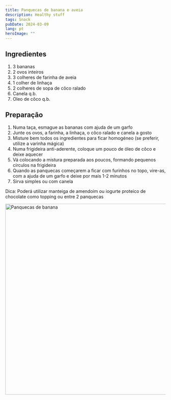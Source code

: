 ```yaml
---
title: Panquecas de banana e aveia
description: Healthy stuff
tags: Snack
pubDate: 2024-03-09
lang: pt
heroImage: ""
---
```


## Ingredientes

1. 3 bananas
2. 2 ovos inteiros
3. 3 colheres de farinha de aveia
4. 1 colher de linhaça
5. 2 colheres de sopa de côco ralado
6. Canela q.b.
8. Oleo de côco q.b.

## Preparação

1. Numa taça, esmague as bananas com ajuda de um garfo
2. Junte os ovos, a farinha, a linhaça, o côco ralado e canela a gosto
3. Misture bem todos os ingredientes para ficar homogéneo (se preferir, utilize a varinha mágica)
5. Numa frigideira anti-aderente, coloque um pouco de óleo de côco e deixe aquecer
6. Vá colocando a mistura preparada aos poucos, formando pequenos círculos na frigideira
7. Quando as panquecas começarem a ficar com furinhos no topo, vire-as, com a ajuda de um garfo e deixe por mais 1-2 minutos
8. Sirva simples ou com canela

Dica: Poderá utilizar manteiga de amendoim ou iogurte proteico de chocolate como topping ou entre 2 panquecas

<img src="" alt="Panquecas de banana" width="600">
